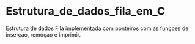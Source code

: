 # Estrutura_de_dados_fila_em_C
Estrutura de dados Fila implementada com ponteiros  com as funçoes de inserçao, remoçao e imprimir.
